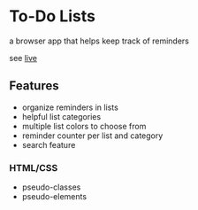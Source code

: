 # To-Do Lists
a browser app that helps keep track of reminders

see [live](https://bwd202.github.io/to-do-list/)

## Features

- organize reminders in lists
- helpful list categories
- multiple list colors to choose from
- reminder counter per list and category
- search feature

### HTML/CSS

- pseudo-classes
- pseudo-elements